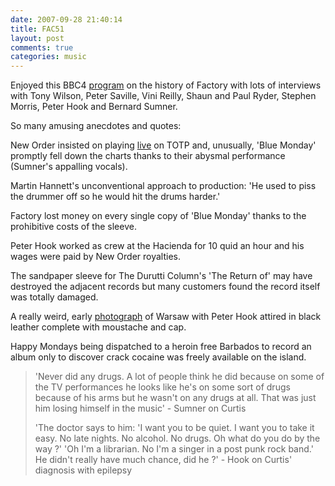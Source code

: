 ```yaml
---
date: 2007-09-28 21:40:14
title: FAC51
layout: post
comments: true
categories: music
---
```

Enjoyed this BBC4 [program](http://www.bbc.co.uk/musictv/factory/) on
the history of Factory with lots of interviews with Tony Wilson, Peter
Saville, Vini Reilly, Shaun and Paul Ryder, Stephen Morris, Peter Hook
and Bernard Sumner.

So many amusing anecdotes and quotes:

New Order insisted on playing
[live](http://uk.youtube.com/watch?v=4CghX1dKBN0) on TOTP and,
unusually, 'Blue Monday' promptly fell down the charts thanks to their
abysmal performance (Sumner's appalling vocals).

Martin Hannett's unconventional approach to production: 'He used to piss
the drummer off so he would hit the drums harder.'

Factory lost money on every single copy of 'Blue Monday' thanks to the
prohibitive costs of the sleeve.

Peter Hook worked as crew at the Hacienda for 10 quid an hour and his
wages were paid by New Order royalties.

The sandpaper sleeve for The Durutti Column's 'The Return of' may have
destroyed the adjacent records but many customers found the record
itself was totally damaged.

A really weird, early
[photograph](http://joydivision.homestead.com/pic53.html) of Warsaw with
Peter Hook attired in black leather complete with moustache and cap.

Happy Mondays being dispatched to a heroin free Barbados to record an
album only to discover crack cocaine was freely available on the island.

> 'Never did any drugs. A lot of people think he did because on some of
> the TV performances he looks like he's on some sort of drugs because
> of his arms but he wasn't on any drugs at all. That was just him
> losing himself in the music' - Sumner on Curtis
>
> 'The doctor says to him: 'I want you to be quiet. I want you to take
> it easy. No late nights. No alcohol. No drugs. Oh what do you do by
> the way ?' 'Oh I'm a librarian. No I'm a singer in a post punk rock
> band.' He didn't really have much chance, did he ?' - Hook on Curtis'
> diagnosis with epilepsy
